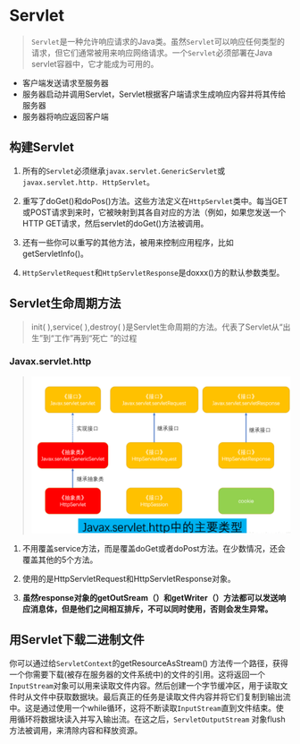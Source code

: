 # Servlet

> `Servlet`是一种允许响应请求的Java类。虽然`Servlet`可以响应任何类型的请求，但它们通常被用来响应网络请求。一个`Servlet`必须部署在Java servlet容器中，它才能成为可用的。

- 客户端发送请求至服务器
- 服务器启动并调用Servlet，Servlet根据客户端请求生成响应内容并将其传给服务器
- 服务器将响应返回客户端

## 构建Servlet

1. 所有的`Servlet`必须继承`javax.servlet.GenericServlet`或`javax.servlet.http. HttpServlet`。

2. 重写了doGet()和doPos()方法。这些方法定义在`HttpServlet`类中。每当GET或POST请求到来时，它被映射到其各自对应的方法（例如，如果您发送一个 HTTP GET请求，然后servlet的doGet()方法被调用。

3. 还有一些你可以重写的其他方法，被用来控制应用程序，比如getServletInfo()。

4. `HttpServletRequest`和`HttpServletResponse`是doxxx()方的默认参数类型。

## Servlet生命周期方法

> init( ),service( ),destroy( )是Servlet生命周期的方法。代表了Servlet从“出生”到“工作”再到“死亡 ”的过程

### Javax.servlet.http

> ![image-20201024183118825](https://raw.githubusercontent.com/TestLove/Pictures/pictures/img/image-20201024183118825.png)

1. 不用覆盖service方法，而是覆盖doGet或者doPost方法。在少数情况，还会覆盖其他的5个方法。

2. 使用的是HttpServletRequest和HttpServletResponse对象。
3. **虽然response对象的getOutSream（）和getWriter（）方法都可以发送响应消息体，但是他们之间相互排斥，不可以同时使用，否则会发生异常。**

## 用Servlet下载二进制文件

你可以通过给`ServletContext`的getResourceAsStream() 方法传一个路径，获得一个你需要下载(被存在服务器的文件系统中)的文件的引用。这将返回一个`InputStream`对象可以用来读取文件内容。然后创建一个字节缓冲区，用于读取文件时从文件中获取数据块。最后真正的任务是读取文件内容并将它们复制到输出流中。这是通过使用一个while循环，这将不断读取`InputStream`直到文件结束。使用循环将数据块读入并写入输出流。在这之后，`ServletOutputStream` 对象flush方法被调用，来清除内容和释放资源。